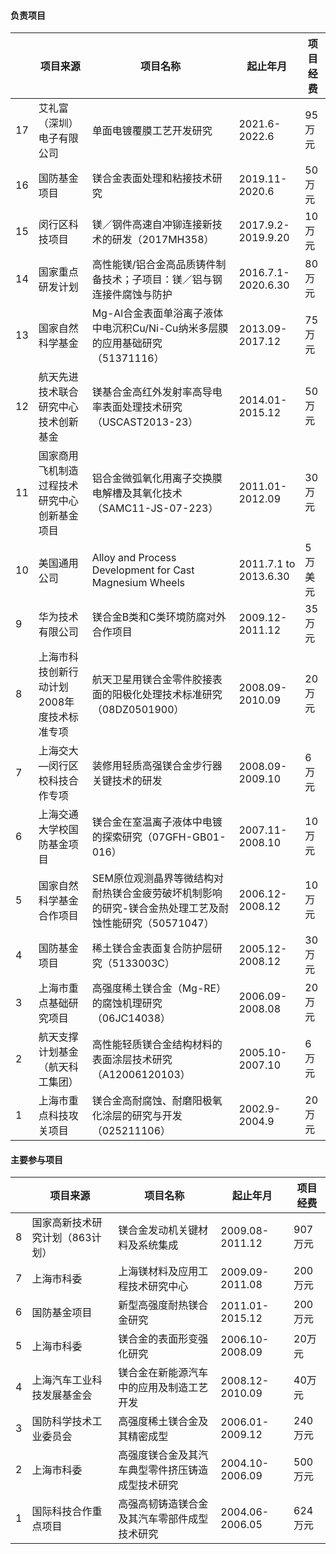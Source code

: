 #### 负责项目

|    | 项目来源                 | 项目名称                                                    | 起止年月                       | 项目经费       | 
| -- | ----------------------- | --------------------------------------------------------- | ----------------------------- | ------------- |
| 17 | 艾礼富（深圳）电子有限公司  | 单面电镀覆膜工艺开发研究                                       | 2021.6- 2022.6                | 95万元        |
| 16 | 国防基金项目              | 镁合金表面处理和粘接技术研究                                   | 2019.11-2020.6                | 50万元         |
| 15 | 闵行区科技项目            | 镁／钢件高速自冲铆连接新技术的研发（2017MH358）                  | 2017.9.2-2019.9.20            | 10万元        | 
| 14 | 国家重点研发计划          | 高性能镁/铝合金高品质铸件制备技术；子项目：镁／铝与钢连接件腐蚀与防护 | 2016.7.1-2020.6.30             | 80万元        | 
| 13 | 国家自然科学基金          | Mg-Al合金表面单浴离子液体中电沉积Cu/Ni-Cu纳米多层膜的应用基础研究（51371116）     | 2013.09-2017.12   | 75万元       | 
| 12 | 航天先进技术联合研究中心技术创新基金 | 镁基合金高红外发射率高导电率表面处理技术研究（USCAST2013-23）           | 2014.01-2015.12   | 50万元        | 
| 11 | 国家商用飞机制造过程技术研究中心创新基金项目 | 铝合金微弧氧化用离子交换膜电解槽及其氧化技术（SAMC11-JS-07-223）  | 2011.01-2012.09  | 30万元        |
| 10 | 美国通用公司              | Alloy and Process Development for Cast Magnesium Wheels   | 2011.7.1 to 2013.6.30         | 5万美元        |
| 9  | 华为技术有限公司          | 镁合金B类和C类环境防腐对外合作项目                              | 2009.12-2011.12               | 35万元         |
| 8  | 上海市科技创新行动计划2008年度技术标准专项 | 航天卫星用镁合金零件胶接表面的阳极化处理技术标准研究（08DZ0501900）   | 2008.09-2010.09 | 20万元        |
| 7  | 上海交大—闵行区校科技合作专项 | 装修用轻质高强镁合金步行器关键技术的研发                       | 2008.09-2009.10               | 6万元          |
| 6  | 上海交通大学校国防基金项目  | 镁合金在室温离子液体中电镀的探索研究（07GFH-GB01-016）           | 2007.11-2008.10               | 10万元         |
| 5  | 国家自然科学基金合作项目    | SEM原位观测晶界等微结构对耐热镁合金疲劳破坏机制影响的研究\-镁合金热处理工艺及耐蚀性能研究（50571047）| 2006.12-2008.12  | 10万元 |
| 4  | 国防基金项目             | 稀土镁合金表面复合防护层研究（5133003C）                       | 2005.12-2008.12                | 30万元         |
| 3  | 上海市重点基础研究项目     | 高强度稀土镁合金（Mg-RE）的腐蚀机理研究（06JC14038）            | 2006.09-2008.08                | 20万元         |
| 2  | 航天支撑计划基金（航天科工集团） | 高性能轻质镁合金结构材料的表面涂层技术研究（A12006120103） | 2005.10-2007.10                  | 6万元         |
| 1  | 上海市重点科技攻关项目     | 镁合金高耐腐蚀、耐磨阳极氧化涂层的研究与开发（025211106）         | 2002.9-2004.9                 | 20万元         |

#### 主要参与项目

|    | 项目来源                 | 项目名称                                                    | 起止年月                       | 项目经费       |
| -- | ----------------------- | --------------------------------------------------------- | ----------------------------- | ------------- |
| 8  | 国家高新技术研究计划（863计划） | 镁合金发动机关键材料及系统集成 | 2009.08-2011.12| 907万元 |
| 7  | 上海市科委| 上海镁材料及应用工程技术研究中心 | 2009.09-2011.08 | 200万元 |
| 6  | 国防基金项目| 新型高强度耐热镁合金研究 | 2011.01-2015.12 | 200万元 |
| 5  | 上海市科委 | 镁合金的表面形变强化研究| 2006.10-2008.09 | 20万元 |
| 4  | 上海汽车工业科技发展基金会 | 镁合金在新能源汽车中的应用及制造工艺开发| 2008.12-2010.09 | 40万元 |
| 3  | 国防科学技术工业委员会 | 高强度稀土镁合金及其精密成型 | 2006.01-2009.12 | 240万元 |
| 2  | 上海市科委 | 高强度镁合金及其汽车典型零件挤压铸造成型技术研究 | 2004.10-2006.09| 500万元 |
| 1  | 国际科技合作重点项目 | 高强高韧铸造镁合金及其汽车零部件成型技术研究 | 2004.06-2006.05| 624万元 |